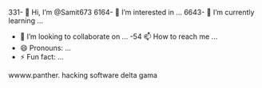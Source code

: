 331- 👋 Hi, I’m @Samit673
6164- 👀 I’m interested in ...
6643- 🌱 I’m currently learning ...
- 💞️ I’m looking to collaborate on ...
-54 📫 How to reach me ...
- 😄 Pronouns: ...
- ⚡ Fun fact: ...

<!---
Samit673/Samit673 is a ✨ special ✨ repository because its `README.md` (this file) appears on your GitHub profile.
You can click the Preview link to take a look at your changes.
--->
wwww.panther.
hacking
software
delta
gama














